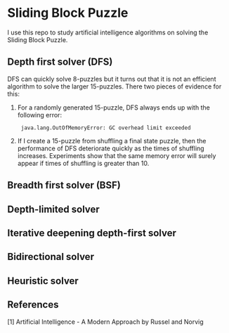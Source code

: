 # Sliding Block Puzzle

I use this repo to study artificial intelligence algorithms on solving the 
Sliding Block Puzzle.

## Depth first solver (DFS)

DFS can quickly solve 8-puzzles but it turns out that 
it is not an efficient algorithm to solve the larger 15-puzzles.
There two pieces of evidence for this:

1) For a randomly generated 15-puzzle, DFS always ends up with the following error:

        java.lang.OutOfMemoryError: GC overhead limit exceeded
 
2) If I create a 15-puzzle from shuffling a final state puzzle, then the performance of DFS 
deteriorate quickly as the times of shuffling increases. Experiments show that the same 
memory error will surely appear if times of shuffling is greater than 10.

## Breadth first solver (BSF)

## Depth-limited solver

## Iterative deepening depth-first solver

## Bidirectional solver

## Heuristic solver


## References

[1] Artificial Intelligence - A Modern Approach by Russel and Norvig
 
